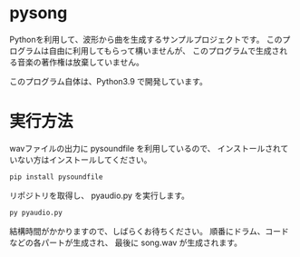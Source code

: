 # pysong

Pythonを利用して、波形から曲を生成するサンプルプロジェクトです。
このプログラムは自由に利用してもらって構いませんが、
このプログラムで生成される音楽の著作権は放棄していません。

このプログラム自体は、Python3.9 で開発しています。

# 実行方法

wavファイルの出力に pysoundfile を利用しているので、
インストールされていない方はインストールしてください。

```bat
pip install pysoundfile
```

リポジトリを取得し、 pyaudio.py を実行します。

```bat
py pyaudio.py
```

結構時間がかかりますので、しばらくお待ちください。
順番にドラム、コードなどの各パートが生成され、
最後に song.wav が生成されます。

